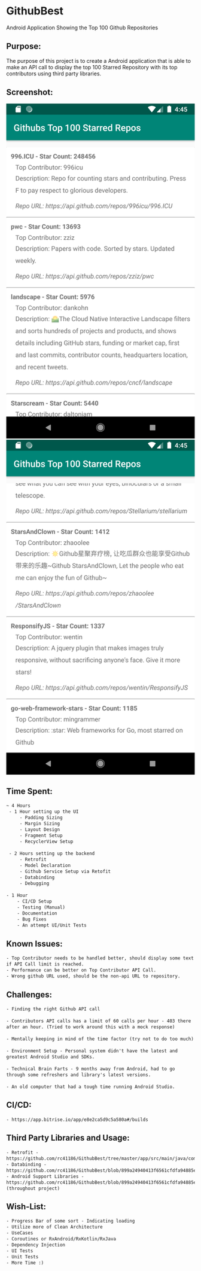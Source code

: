 # GithubBest
Android Application Showing the Top 100 Github Repositories

## Purpose:
 The purpose of this project is to create a Android application that is able to
 make an API call to display the top 100 Starred Repository with its top contributors
 using third party libraries.
 
## Screenshot:
![image](https://github.com/rc41186/GithubBest/blob/master/app/resources/screenshot/Screenshot_1576543527.png)
![image](https://github.com/rc41186/GithubBest/blob/master/app/resources/screenshot/Screenshot_1576543539.png)

## Time Spent:
    ~ 4 Hours
     - 1 Hour setting up the UI
         - Padding Sizing
         - Margin Sizing
         - Layout Design
         - Fragment Setup
         - RecyclerView Setup

     - 2 Hours setting up the backend
         - Retrofit
         - Model Declaration
         - Github Service Setup via Retofit
         - Databinding
         - Debugging

    - 1 Hour
        - CI/CD Setup
        - Testing (Manual)
        - Documentation
        - Bug Fixes
        - An attempt UI/Unit Tests
        
## Known Issues:
    - Top Contributor needs to be handled better, should display some text if API Call limit is reached.
    - Performance can be better on Top Contributor API Call.
    - Wrong github URL used, should be the non-api URL to repository. 
    
## Challenges:
    - Finding the right Github API call

    - Contributors API calls has a limit of 60 calls per hour - 403 there after an hour. (Tried to work around this with a mock response)

    - Mentally keeping in mind of the time factor (try not to do too much)

    - Environment Setup - Personal system didn't have the latest and greatest Android Studio and SDKs.

    - Technical Brain Farts - 9 months away from Android, had to go through some refreshers and library's latest versions.
    
    - An old computer that had a tough time running Android Studio.

## CI/CD:
    - https://app.bitrise.io/app/e8e2ca5d9c5a580a#/builds

## Third Party Libraries and Usage:
    - Retrofit - https://github.com/rc41186/GithubBest/tree/master/app/src/main/java/com/brightwheel/githubbest/viewmodel/retrofit
    - Databinding - https://github.com/rc41186/GithubBest/blob/899a24940413f6561cfdfa94885ec6d74f0f7e85/app/src/main/res/layout/adapter_github_repo_list.xml#L6
    - Android Support Libraries - https://github.com/rc41186/GithubBest/blob/899a24940413f6561cfdfa94885ec6d74f0f7e85/app/build.gradle#L41 (throughout project)

## Wish-List:
    - Progress Bar of some sort - Indicating loading
    - Utilize more of Clean Architecture
    - UseCases
    - Coroutines or RxAndroid/RxKotlin/RxJava
    - Dependency Injection
    - UI Tests
    - Unit Tests
    - More Time :)
